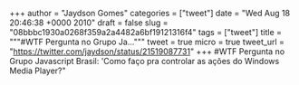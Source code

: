 
+++
author = "Jaydson Gomes"
categories = ["tweet"]
date = "Wed Aug 18 20:46:38 +0000 2010"
draft = false
slug = "08bbbc1930a0268f359a2a4482a6bf19121316f4"
tags = ["tweet"]
title = """#WTF Pergunta no Grupo Ja..."""
tweet = true
micro = true
tweet_url = "https://twitter.com/jaydson/status/21519087731"
+++
#WTF Pergunta no Grupo Javascript Brasil: 'Como faço pra controlar as ações do Windows Media Player?"
